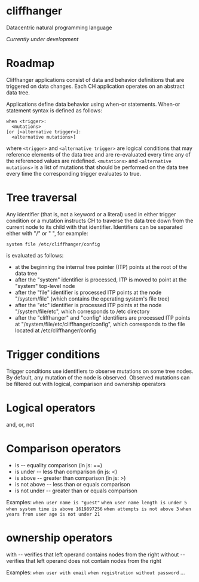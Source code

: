 # cliffhanger
Datacentric natural programming language

*Currently under development*

# Roadmap
Cliffhanger applications consist of data and behavior definitions that are triggered on data changes. Each CH application operates on an abstract data tree.

Applications define data behavior using when-or statements. When-or statement syntax is defined as follows:

```
when <trigger>:
  <mutations>
[or [<alternative trigger>]:
  <alternative mutations>]
```

where `<trigger>` and `<alternative trigger>` are logical conditions that may reference elements of the data tree and are re-evaluated every time  any of the referenced values are redefined.
`<mutations>` and `<alternative mutations>` is a list of mutations that should be performed on the data tree every time the corresponding trigger evaluates to true.

# Tree traversal
Any identifier (that is, not a keyword or a literal) used in either trigger condition or a mutation instructs CH to traverse the data tree down from the current node to its child with that identifier. Identifiers can be separated either with "/" or " ", for example:

```system file /etc/cliffhanger/config```

is evaluated as follows:

- at the beginning the internal tree pointer (ITP) points at the root of the data tree
- after the "system" identifier is processed, ITP is moved to point at the "system" top-level node
- after the "file" identifier is processed ITP points at the node "/system/file" (which contains the operating system's file tree)
- after the "etc" identifier is processed ITP points at the node "/system/file/etc", which corresponds to /etc directory 
- after the "cliffhanger" and "config" identifiers are processed ITP points at "/system/file/etc/cliffhanger/config", which corresponds to the file located at /etc/cliffhanger/config

# Trigger conditions
Trigger conditions use identifiers to observe mutations on some tree nodes. By default, any mutation of the node is observed. Observed mutations can be filtered out with logical, comparison and ownership operators

# Logical operators
and, or, not

# Comparison operators
- is -- equality comparison (in js: ==)
- is under -- less than comparison (in js: <)
- is above -- greater than comparison (in js: >)
- is not above -- less than or equals comparison
- is not under -- greater than or equals comparison

Examples:
  `when user name is "guest"`
  `when user name length is under 5`
  `when system time is above 1619897256`
  `when attempts is not above 3`
  `when years from user age is not under 21`

# ownership operators
with -- verifies that left operand contains nodes from the right
without -- verifies that left operand does not contain nodes from the right

Examples:
  `when user with email`
  `when registration without password`
  ...
